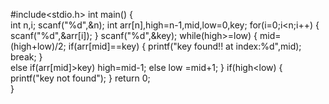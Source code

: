 #include<stdio.h>
int main()
{   
    int n,i;
	scanf("%d",&n);
	int arr[n],high=n-1,mid,low=0,key;
	for(i=0;i<n;i++)
	{
		scanf("%d",&arr[i]);
	}
    scanf("%d",&key);
	while(high>=low)
	{	mid=(high+low)/2;
		if(arr[mid]==key)
		{
			printf("key found!! at index:%d",mid);
						break;
		}     
		else if(arr[mid]>key)
		high=mid-1;
		else
		low =mid+1;
	}
	if(high<low)
	{
		printf("key not found");
	}
return 0;	
}
